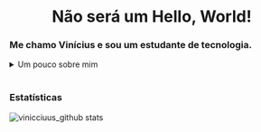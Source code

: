 <h1 align="center">Não será um Hello, World!</h1>
<h3>Me chamo Vinícius e sou um estudante de tecnologia.</h3>

<details>
  <summary>Um pouco sobre mim</summary>

  - Tenho 18 anos, moro no interior do estado de São Paulo e atualmnte estou cursando<br>o 1º semestre em Desenvolvimento de Software Multiplataforma na FATEC de Jahu-SP
  
  - (Depois eu termino de preencher isso, não se preocupe)
  
</details>

<br>

<!--<p align="center">
  <img align="center" height="140" src="https://i.pinimg.com/originals/18/aa/2e/18aa2e011f3ba1e58ff5400bd093102b.gif"  />
</p>-->
<h3>Estatísticas</h3>

![vinicciuus_github stats](https://github-readme-stats.vercel.app/api?username=vinicciuus&show_icons=true&theme=gotham)
  
